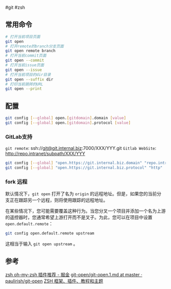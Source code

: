 #git #zsh

## 常用命令

```sh
# 打开当前项目页面
git open 
# 打开remote的branch分支页面
git open remote branch
# 打开当前commit页面
git open --commit
# 打开当前issue页面
git open --issue
# 打开当前项目的dir目录
git open --suffix dir
# 打印当前跳转的URL
git open --print
```

## 配置

```sh
git config [--global] open.[gitdomain].domain [value]
git config [--global] open.[gitdomain].protocol [value]
```

### GitLab支持

`git remote`: ssh://git@git.internal.biz:7000/XXX/YYY.git
`Gitlab WebSite`: http://repo.intranet/subpath/XXX/YYY

```sh
git config [--global] "open.https://git.internal.biz.domain" "repo.intranet/subpath"
git config [--global] "open.https://git.internal.biz.protocol" "http"
```

### fork 远程

默认情况下，`git open` 打开了名为 `origin` 的远程地址。但是，如果您的当前分支正在跟踪另一个远程，则将使用跟踪的远程地址。

  在某些情况下，您可能需要覆盖这种行为。当您分叉一个项目并添加一个名为上游的遥控器时，您通常希望上游打开而不是叉子。为此，您可以在项目中设置 `open.default.remote`：

```sh
git config open.default.remote upstream
```
这相当于输入 `git open upstream` 。

## 参考

[zsh oh-my-zsh 插件推荐 - 掘金](https://juejin.cn/post/6844903598300610568#heading-7)
[git-open/git-open.1.md at master · paulirish/git-open](https://github.com/paulirish/git-open/blob/master/git-open.1.md)
[ZSH 框架、插件、教程和主题](https://github.com/icopy-site/awesome-cn/blob/master/docs/awesome/awesome-zsh-plugins.md)